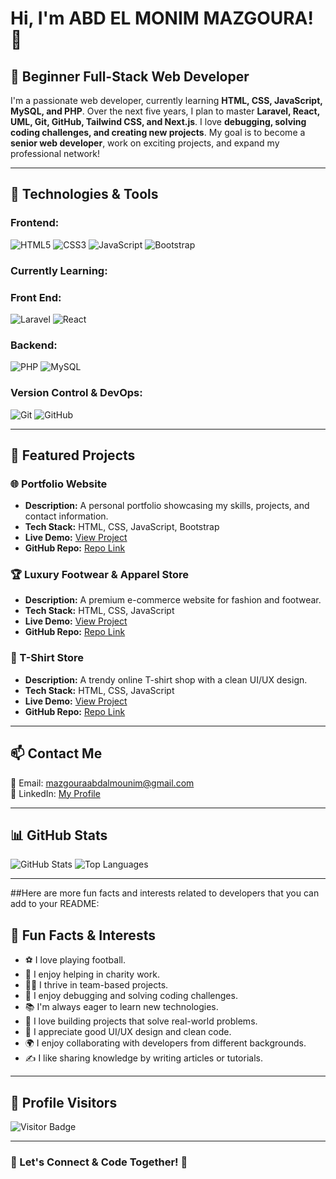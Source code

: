 # Hi, I'm ABD EL MONIM MAZGOURA! 👋

## 🌟 Beginner Full-Stack Web Developer

I'm a passionate web developer, currently learning **HTML, CSS, JavaScript, MySQL, and PHP**. Over the next five years, I plan to master **Laravel, React, UML, Git, GitHub, Tailwind CSS, and Next.js**. I love **debugging, solving coding challenges, and creating new projects**. My goal is to become a **senior web developer**, work on exciting projects, and expand my professional network!

---

## 🚀 Technologies & Tools

### Frontend:
![HTML5](https://img.shields.io/badge/-HTML5-E34F26?style=flat-square&logo=html5&logoColor=white)
![CSS3](https://img.shields.io/badge/-CSS3-1572B6?style=flat-square&logo=css3)
![JavaScript](https://img.shields.io/badge/-JavaScript-F7DF1E?style=flat-square&logo=javascript&logoColor=black)
![Bootstrap](https://img.shields.io/badge/-Bootstrap-563D7C?style=flat-square&logo=bootstrap)



### Currently Learning:

### Front End:

![Laravel](https://img.shields.io/badge/-Laravel-FF2D20?style=flat-square&logo=laravel&logoColor=white)
![React](https://img.shields.io/badge/-React-61DAFB?style=flat-square&logo=react&logoColor=black)

### Backend:

![PHP](https://img.shields.io/badge/-PHP-777BB4?style=flat-square&logo=php)
![MySQL](https://img.shields.io/badge/-MySQL-4479A1?style=flat-square&logo=mysql&logoColor=white)

### Version Control & DevOps: 

![Git](https://img.shields.io/badge/-Git-F05032?style=flat-square&logo=git&logoColor=white)
![GitHub](https://img.shields.io/badge/-GitHub-181717?style=flat-square&logo=github)

---

## 📌 Featured Projects

### 🌐 Portfolio Website
- **Description:** A personal portfolio showcasing my skills, projects, and contact information.
- **Tech Stack:** HTML, CSS, JavaScript, Bootstrap
- **Live Demo:** [View Project](https://abde777.github.io/PORTFOLIOO/PORTF%20ABDE/PORTFOLIO.html)
- **GitHub Repo:** [Repo Link](#)

### 🏆 Luxury Footwear & Apparel Store
- **Description:** A premium e-commerce website for fashion and footwear.
- **Tech Stack:** HTML, CSS, JavaScript
- **Live Demo:** [View Project](https://abde777.github.io/tp/)
- **GitHub Repo:** [Repo Link](#)

### 👕 T-Shirt Store
- **Description:** A trendy online T-shirt shop with a clean UI/UX design.
- **Tech Stack:** HTML, CSS, JavaScript
- **Live Demo:** [View Project](https://abde777.github.io/SITE2/1stproject/home.html)
- **GitHub Repo:** [Repo Link](#)

---

## 📫 Contact Me
📧 Email: [mazgouraabdalmounim@gmail.com](mailto:mazgouraabdalmounim@gmail.com)  
💼 LinkedIn: [My Profile](https://www.linkedin.com/in/abd-el-monim-mazgoura-607b71277/)  

---

## 📊 GitHub Stats
![GitHub Stats](https://github-readme-stats.vercel.app/api?username=abde777&show_icons=true&theme=tokyonight)
![Top Languages](https://github-readme-stats.vercel.app/api/top-langs/?username=abde777&layout=compact&theme=tokyonight)

---

##Here are more fun facts and interests related to developers that you can add to your README:  

## 🎯 Fun Facts & Interests  
- ⚽ I love playing football.  
- 🤝 I enjoy helping in charity work.  
- 👨‍💻 I thrive in team-based projects.  
- 🐛 I enjoy debugging and solving coding challenges.  
- 📚 I'm always eager to learn new technologies.  
- 🚀 I love building projects that solve real-world problems.  
- 🎨 I appreciate good UI/UX design and clean code.  
- 🌍 I enjoy collaborating with developers from different backgrounds.  
- ✍️ I like sharing knowledge by writing articles or tutorials.  

---

## 👀 Profile Visitors
![Visitor Badge](https://visitor-badge.laobi.icu/badge?page_id=abde777)

---

### 🚀 Let's Connect & Code Together! 🚀
